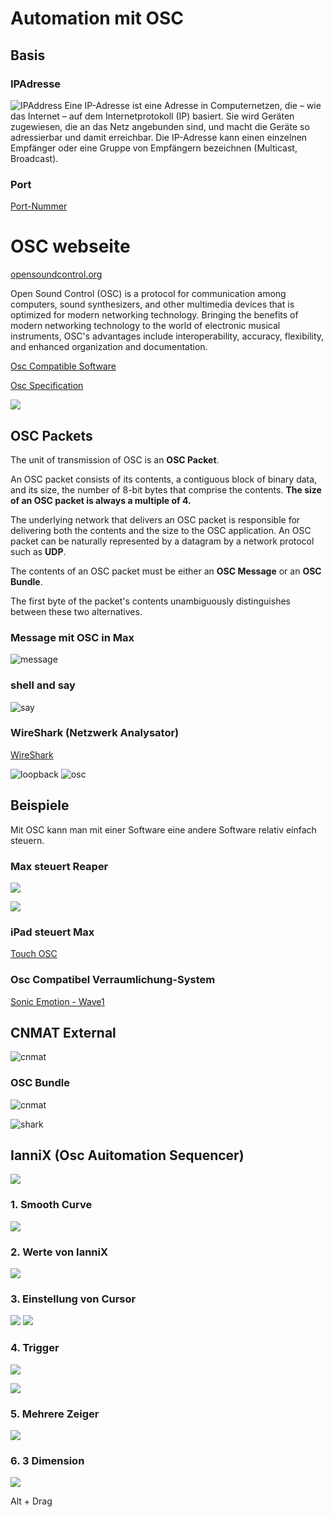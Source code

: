 

# Automation mit OSC

## Basis

### IPAdresse
![IPAddress](old5/ipaddress.png)
Eine IP-Adresse ist eine Adresse in Computernetzen, die – wie das Internet – auf dem Internetprotokoll (IP) basiert. Sie wird Geräten zugewiesen, die an das Netz angebunden sind, und macht die Geräte so adressierbar und damit erreichbar. Die IP-Adresse kann einen einzelnen Empfänger oder eine Gruppe von Empfängern bezeichnen (Multicast, Broadcast).

### Port

[Port-Nummer](https://en.wikipedia.org/wiki/List_of_TCP_and_UDP_port_numbers)

# OSC webseite
[opensoundcontrol.org](http://opensoundcontrol.org)

Open Sound Control (OSC) is a protocol for communication among computers, sound synthesizers, and other multimedia devices that is optimized for modern networking technology. Bringing the benefits of modern networking technology to the world of electronic musical instruments, OSC's advantages include interoperability, accuracy, flexibility, and enhanced organization and documentation.


[Osc Compatible Software](http://opensoundcontrol.org/implementations)

[Osc Specification](http://opensoundcontrol.org/spec-1_0)

![](old5/datatype.png)




## OSC Packets

The unit of transmission of OSC is an **OSC Packet**.

An OSC packet consists of its contents, a contiguous block of binary data, and its size, the number of 8-bit bytes that comprise the contents. **The size of an OSC packet is always a multiple of 4.**

The underlying network that delivers an OSC packet is responsible for delivering both the contents and the size to the OSC application. An OSC packet can be naturally represented by a datagram by a network protocol such as **UDP**.

The contents of an OSC packet must be either an **OSC Message** or an **OSC Bundle**.

The first byte of the packet's contents unambiguously distinguishes between these two alternatives.




### Message mit OSC in Max

![message](old5/message.png)

### shell and say
![say](old5/say.png)

### WireShark (Netzwerk Analysator)

[WireShark](https://www.wireshark.org)

![loopback](old5/loopback.png)
![osc](old5/osc.png)

## Beispiele
Mit OSC kann man mit einer Software eine andere Software relativ einfach steuern.

### Max steuert Reaper

![](old5/udpreaper.png)

![](old5/oscreaper.png)

### iPad steuert Max

[Touch OSC](https://hexler.net/products/touchosc)



### Osc Compatibel Verraumlichung-System

[Sonic Emotion - Wave1](https://www2.sonicemotion.com/professional/)


## CNMAT External

![cnmat](old5/cnmat.png)

### OSC Bundle
![cnmat](old5/bundle.png)

![shark](old5/shark.png)

## IanniX (Osc Auitomation Sequencer)

![](old5/iannix.png)

### 1. Smooth Curve

![](old5/smoothcurve.png)

### 2. Werte von IanniX

![](old5/interpret.png)

### 3. Einstellung von Cursor

![](old5/config1.png)
![](old5/config2.png)

### 4. Trigger

![](old5/trigger.png)

![](old5/intp_trigger.png)

### 5. Mehrere Zeiger

![](old5/add_cursor.png)

### 6. 3 Dimension

![](old5/3d.png)

Alt + Drag

